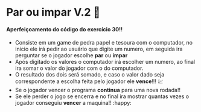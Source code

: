 # Par ou impar V.2 :game_die:

#### __Aperfeiçoamento do código do exercício 30!!__

- Consiste em um game de pedra papel e tesoura com o computador, no inicio ele irá pedir ao usuário que digite um numero, em seguida ira perguntar se o jogador escolhe **par** ou **impar**
- Após digitado os valores o computador irá escolher um numero, ao final ira somar o valor do jogador com o do computador.
- O resultado  dos dois será somado, e caso o valor dado seja correspondente a escolha feita pelo jogador ele **vence**!!! :chart:
- Se o jogador vencer o programa **continua** para uma nova rodada!!
- Se ele perder o jogo se encerra e no final ira mostrar quantas vezes o jogador conseguiu **vencer** a maquina!! :happy:

